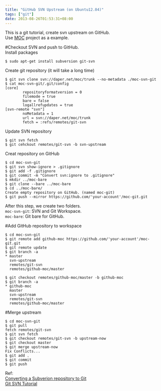 ```yaml
---
title: "GitHub SVN Upstream (on Ubuntu12.04)"
tags: ["git"]
date: 2013-08-26T01:53:31+08:00
---
```


This is a git tutorial, create svn upstream on GitHub.  
Use [MOC](http://moc.daper.net/) project as a example.  

#Checkout SVN and push to GitHub.    
Install packages  

    $ sudo apt-get install subversion git-svn

Create git repository (it will take a long time)  

```
$ git svn clone svn://daper.net/moc/trunk --no-metadata ./moc-svn-git  
$ cat moc-svn-git/.git/config  
[core]
        repositoryformatversion = 0
        filemode = true
        bare = false
        logallrefupdates = true
[svn-remote "svn"]
        noMetadata = 1
        url = svn://daper.net/moc/trunk
        fetch = :refs/remotes/git-svn
```

Update SVN repository  

```
$ git svn fetch
$ git cehckout remotes/git-svn -b svn-upstream  
```

Creat repository on GitHub  

```
$ cd moc-svn-git  
$ git svn show-ignore > .gitignore  
$ git add -f .gitignore  
$ git commit -m "Convert svn:ignore to .gitignore"  
$ mkdir ../moc-bare  
$ git clone --bare ../moc-bare  
$ cd ../moc-bare/
Create empty repository on GitHub. (named moc-git)  
$ git push --mirror https://github.com/'your-account'/moc-git.git  

```  

After this step, we create two folders.  
`moc-svn-git`: SVN and Git Workspace.  
`moc-bare`: Git bare for GitHub.  

#Add GitHub repository to workspace  

```
$ cd moc-svn-git  
$ git remote add github-moc https://github.com/'your-account'/moc-git.git  
$ git remote update  
$ git branch -a
* master
  svn-upstream
  remotes/git-svn
  remotes/github-moc/master  

$ git checkout remotes/github-moc/master -b github-moc
$ git branch -a
* github-moc
  master
  svn-upstream
  remotes/git-svn
  remotes/github-moc/master

```    

#Merge upstream  

```
$ cd moc-svn-git
$ git pull 
fetch remotes/git-svn
$ git svn fetch
$ git checkout remotes/git-svn -b upstream-now
$ git checkout master
$ git merge upstream-now
Fix Conflicts...
$ git add .
$ git commit
$ git push
```

Ref:  
[Converting a Subverion repository to Git](http://john.albin.net/git/convert-subversion-to-git)  
[Git SVN Tutorial](http://trac.parrot.org/parrot/wiki/git-svn-tutorial)  
